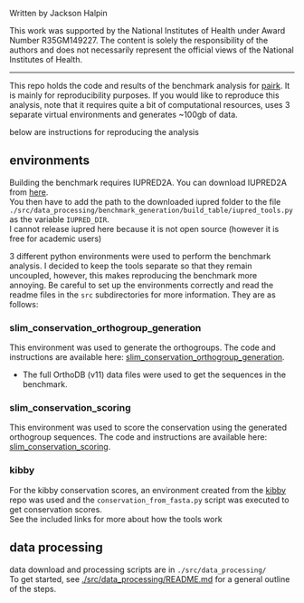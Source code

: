 Written by Jackson Halpin <br>

This work was supported by the National Institutes of Health under Award Number R35GM149227. The content is solely the responsibility of the authors and does not necessarily represent the official views of the National Institutes of Health.

---

This repo holds the code and results of the benchmark analysis for [pairk](https://github.com/jacksonh1/pairk). It is mainly for reproducibility purposes. If you would like to reproduce this analysis, note that it requires quite a bit of computational resources, uses 3 separate virtual environments and generates ~100gb of data.

below are instructions for reproducing the analysis


## environments

Building the benchmark requires IUPRED2A. You can download IUPRED2A from [here](https://iupred2a.elte.hu/download_new).<br>
You then have to add the path to the downloaded iupred folder to the file `./src/data_processing/benchmark_generation/build_table/iupred_tools.py` as the variable `IUPRED_DIR`.<br>
I cannot release iupred here because it is not open source (however it is free for academic users)
<br>

3 different python environments were used to perform the benchmark analysis. I decided to keep the tools separate so that they remain uncoupled, however, this makes reproducing the benchmark more annoying. Be careful to set up the environments correctly and read the readme files in the `src` subdirectories for more information.
They are as follows:

### slim_conservation_orthogroup_generation
This environment was used to generate the orthogroups. The code and instructions are available here: [slim_conservation_orthogroup_generation](https://github.com/jacksonh1/orthogroup_generation). 
- The full OrthoDB (v11) data files were used to get the sequences in the benchmark.


### slim_conservation_scoring
This environment was used to score the conservation using the generated orthogroup sequences. The code and instructions are available here: [slim_conservation_scoring](https://github.com/jacksonh1/slim_conservation_scoring).

### kibby
For the kibby conservation scores, an environment created from the [kibby](https://github.com/esbgkannan/kibby) repo was used and the `conservation_from_fasta.py` script was executed to get conservation scores.
<br>
See the included links for more about how the tools work

<!-- ### reproducing the benchmark
To reproduce the benchmark, you will need to set up the environments described above. To make this as reproducible as possible, I've included copies of the `slim_conservation` source code in this repo (in the [tools](./tools) directory) so that the exact version of the code used in the benchmark is available. The `kibby` code is not included here, but you can find it at the link above.
To create the exact environments used:
- `git clone http....`
- `cd [benchmark repo]/tools/slim_conservation_orthogroup_generation`
- follow the instructions in [./tools/slim_conservation_orthogroup_generation/README.md](./tools/slim_conservation_orthogroup_generation/README.md) to set up the environment and install the src code in that environment
- `cd [benchmark repo]/tools/slim_conservation_scoring`
- follow the instructions in [./tools/slim_conservation_scoring/README.md](./tools/slim_conservation_scoring/README.md) to set up the environment and install the src code in that environment -->


## data processing
data download and processing scripts are in `./src/data_processing/`<br>
To get started, see [./src/data_processing/README.md](./src/data_processing/README.md) for a general outline of the steps.
